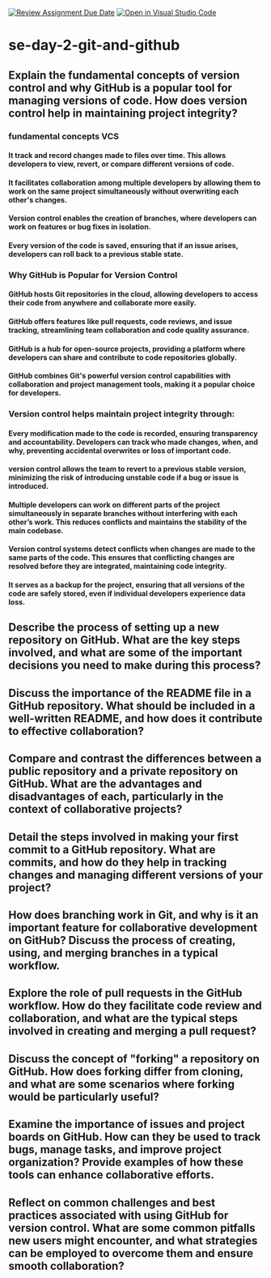 [![Review Assignment Due Date](https://classroom.github.com/assets/deadline-readme-button-22041afd0340ce965d47ae6ef1cefeee28c7c493a6346c4f15d667ab976d596c.svg)](https://classroom.github.com/a/8wgCKhpZ)
[![Open in Visual Studio Code](https://classroom.github.com/assets/open-in-vscode-2e0aaae1b6195c2367325f4f02e2d04e9abb55f0b24a779b69b11b9e10269abc.svg)](https://classroom.github.com/online_ide?assignment_repo_id=16253775&assignment_repo_type=AssignmentRepo)
# se-day-2-git-and-github
## Explain the fundamental concepts of version control and why GitHub is a popular tool for managing versions of code. How does version control help in maintaining project integrity?
### fundamental concepts VCS
#### It track and record changes made to files over time. This allows developers to view, revert, or compare different versions of code.
#### It facilitates collaboration among multiple developers by allowing them to work on the same project simultaneously without overwriting each other's changes.
#### Version control enables the creation of branches, where developers can work on features or bug fixes in isolation.
#### Every version of the code is saved, ensuring that if an issue arises, developers can roll back to a previous stable state.
### Why GitHub is Popular for Version Control
#### GitHub hosts Git repositories in the cloud, allowing developers to access their code from anywhere and collaborate more easily.
#### GitHub offers features like pull requests, code reviews, and issue tracking, streamlining team collaboration and code quality assurance.
#### GitHub is a hub for open-source projects, providing a platform where developers can share and contribute to code repositories globally.
#### GitHub combines Git's powerful version control capabilities with collaboration and project management tools, making it a popular choice for developers.
### Version control helps maintain project integrity through:
#### Every modification made to the code is recorded, ensuring transparency and accountability. Developers can track who made changes, when, and why, preventing accidental overwrites or loss of important code.
####  version control allows the team to revert to a previous stable version, minimizing the risk of introducing unstable code if a bug or issue is introduced.
#### Multiple developers can work on different parts of the project simultaneously in separate branches without interfering with each other’s work. This reduces conflicts and maintains the stability of the main codebase.
#### Version control systems detect conflicts when changes are made to the same parts of the code. This ensures that conflicting changes are resolved before they are integrated, maintaining code integrity.
#### It serves as a backup for the project, ensuring that all versions of the code are safely stored, even if individual developers experience data loss.

## Describe the process of setting up a new repository on GitHub. What are the key steps involved, and what are some of the important decisions you need to make during this process?

## Discuss the importance of the README file in a GitHub repository. What should be included in a well-written README, and how does it contribute to effective collaboration?

## Compare and contrast the differences between a public repository and a private repository on GitHub. What are the advantages and disadvantages of each, particularly in the context of collaborative projects?

## Detail the steps involved in making your first commit to a GitHub repository. What are commits, and how do they help in tracking changes and managing different versions of your project?

## How does branching work in Git, and why is it an important feature for collaborative development on GitHub? Discuss the process of creating, using, and merging branches in a typical workflow.

## Explore the role of pull requests in the GitHub workflow. How do they facilitate code review and collaboration, and what are the typical steps involved in creating and merging a pull request?

## Discuss the concept of "forking" a repository on GitHub. How does forking differ from cloning, and what are some scenarios where forking would be particularly useful?

## Examine the importance of issues and project boards on GitHub. How can they be used to track bugs, manage tasks, and improve project organization? Provide examples of how these tools can enhance collaborative efforts.

## Reflect on common challenges and best practices associated with using GitHub for version control. What are some common pitfalls new users might encounter, and what strategies can be employed to overcome them and ensure smooth collaboration?
